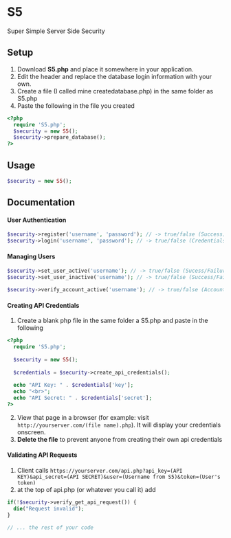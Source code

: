 # S5
Super Simple Server Side Security

## Setup
1. Download **S5.php** and place it somewhere in your application.
2. Edit the header and replace the database login information with your own.
3. Create a file (I called mine createdatabase.php) in the same folder as S5.php
4. Paste the following in the file you created
``` php
<?php
  require 'S5.php';
  $security = new S5();
  $security->prepare_database();
?>
```
## Usage
``` php
$security = new S5();
```
## Documentation
#### User Authentication
``` php
$security->register('username', 'password'); // -> true/false (Success)
$security->login('username', 'password'); // -> true/false (Credentials correct/incorrect)
```
#### Managing Users
``` php
$security->set_user_active('username'); // -> true/false (Sucess/Failure)
$security->set_user_inactive('username'); // -> true/false (Success/Failure)

$security->verify_account_active('username'); // -> true/false (Account active/inactive)
```

#### Creating API Credentials
1. Create a blank php file in the same folder a S5.php and paste in the following
``` php
<?php
  require 'S5.php';
  
  $security = new S5();
  
  $credentials = $security->create_api_credentials();
  
  echo "API Key: " . $credentials['key'];
  echo "<br>";
  echo "API Secret: " . $credentials['secret'];
?>
```
2. View that page in a browser (for example: visit `http://yourserver.com/(file name).php`). It will display your credentials onscreen.
3. **Delete the file** to prevent anyone from creating their own api credentials

#### Validating API Requests
1. Client calls `https://yourserver.com/api.php?api_key=(API KEY)&api_secret=(API SECRET)&user=(Username from S5)&token=(User's token)`
2. at the top of api.php (or whatever you call it) add 
```php
if(!$security->verify_get_api_request()) {
  die("Request invalid");
}

// ... the rest of your code
```
